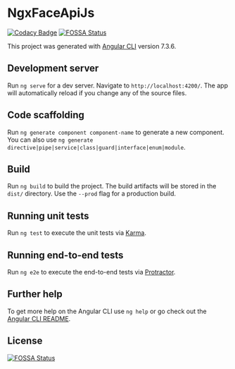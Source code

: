 # NgxFaceApiJs
[![Codacy Badge](https://api.codacy.com/project/badge/Grade/8aa3dc5540ff42d595d7421cf31a0956)](https://app.codacy.com/app/kamiazya/ngx-face-api-js?utm_source=github.com&utm_medium=referral&utm_content=kamiazya/ngx-face-api-js&utm_campaign=Badge_Grade_Settings)
[![FOSSA Status](https://app.fossa.io/api/projects/git%2Bgithub.com%2Fkamiazya%2Fngx-face-api-js.svg?type=shield)](https://app.fossa.io/projects/git%2Bgithub.com%2Fkamiazya%2Fngx-face-api-js?ref=badge_shield)


This project was generated with [Angular CLI](https://github.com/angular/angular-cli) version 7.3.6.

## Development server

Run `ng serve` for a dev server. Navigate to `http://localhost:4200/`. The app will automatically reload if you change any of the source files.

## Code scaffolding

Run `ng generate component component-name` to generate a new component. You can also use `ng generate directive|pipe|service|class|guard|interface|enum|module`.

## Build

Run `ng build` to build the project. The build artifacts will be stored in the `dist/` directory. Use the `--prod` flag for a production build.

## Running unit tests

Run `ng test` to execute the unit tests via [Karma](https://karma-runner.github.io).

## Running end-to-end tests

Run `ng e2e` to execute the end-to-end tests via [Protractor](http://www.protractortest.org/).

## Further help

To get more help on the Angular CLI use `ng help` or go check out the [Angular CLI README](https://github.com/angular/angular-cli/blob/master/README.md).


## License
[![FOSSA Status](https://app.fossa.io/api/projects/git%2Bgithub.com%2Fkamiazya%2Fngx-face-api-js.svg?type=large)](https://app.fossa.io/projects/git%2Bgithub.com%2Fkamiazya%2Fngx-face-api-js?ref=badge_large)